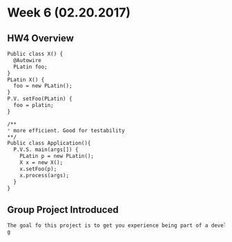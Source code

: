 # Week 6 (02.20.2017)
## HW4 Overview 
```markdown
Public class X() {
  @Autowire 
  PLatin foo;
}
PLatin X() {
  foo = new PLatin();
}
P.V. setFoo(PLatin) {
  foo = platin;
}

/**
* more efficient. Good for testability
**/
Public class Application(){
  P.V.S. main(args[]) {
    PLatin p = new PLatin();
    X x = new X();
    x.setFoo(p);
    x.process(args);
  }
}
```
## Group Project Introduced
```markdown
The goal fo this project is to get you experience being part of a development team as well as gaining experience with software project methodologies, software development techniques, and software testin
g
```
